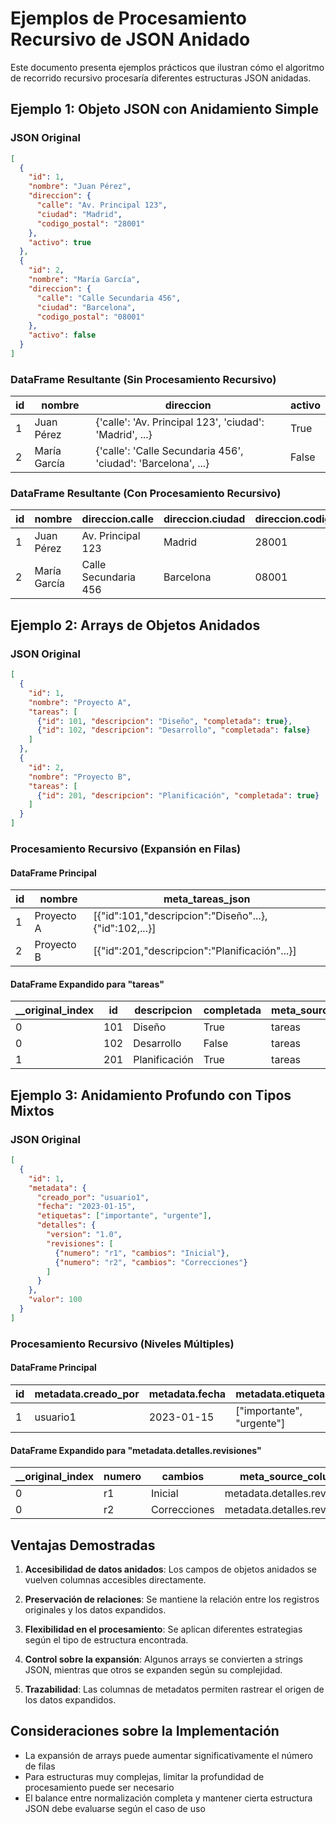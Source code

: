 
# Ejemplos de Procesamiento Recursivo de JSON Anidado

Este documento presenta ejemplos prácticos que ilustran cómo el algoritmo de recorrido recursivo procesaría diferentes estructuras JSON anidadas.

## Ejemplo 1: Objeto JSON con Anidamiento Simple

### JSON Original
```json
[
  {
    "id": 1,
    "nombre": "Juan Pérez",
    "direccion": {
      "calle": "Av. Principal 123",
      "ciudad": "Madrid",
      "codigo_postal": "28001"
    },
    "activo": true
  },
  {
    "id": 2,
    "nombre": "María García",
    "direccion": {
      "calle": "Calle Secundaria 456",
      "ciudad": "Barcelona",
      "codigo_postal": "08001"
    },
    "activo": false
  }
]
```

### DataFrame Resultante (Sin Procesamiento Recursivo)
| id | nombre       | direccion                                                   | activo |
|----|--------------|-------------------------------------------------------------|--------|
| 1  | Juan Pérez   | {'calle': 'Av. Principal 123', 'ciudad': 'Madrid', ...}     | True   |
| 2  | María García | {'calle': 'Calle Secundaria 456', 'ciudad': 'Barcelona', ...} | False  |

### DataFrame Resultante (Con Procesamiento Recursivo)
| id | nombre       | direccion.calle       | direccion.ciudad | direccion.codigo_postal | activo |
|----|--------------|------------------------|-----------------|------------------------|--------|
| 1  | Juan Pérez   | Av. Principal 123     | Madrid          | 28001                  | True   |
| 2  | María García | Calle Secundaria 456  | Barcelona       | 08001                  | False  |

## Ejemplo 2: Arrays de Objetos Anidados

### JSON Original
```json
[
  {
    "id": 1,
    "nombre": "Proyecto A",
    "tareas": [
      {"id": 101, "descripcion": "Diseño", "completada": true},
      {"id": 102, "descripcion": "Desarrollo", "completada": false}
    ]
  },
  {
    "id": 2,
    "nombre": "Proyecto B",
    "tareas": [
      {"id": 201, "descripcion": "Planificación", "completada": true}
    ]
  }
]
```

### Procesamiento Recursivo (Expansión en Filas)

#### DataFrame Principal
| id | nombre     | meta_tareas_json                                            |
|----|------------|-------------------------------------------------------------|
| 1  | Proyecto A | [{"id":101,"descripcion":"Diseño"...},{"id":102,...}]       |
| 2  | Proyecto B | [{"id":201,"descripcion":"Planificación"...}]               |

#### DataFrame Expandido para "tareas"
| __original_index | id  | descripcion   | completada | meta_source_column |
|-----------------|-----|---------------|------------|-------------------|
| 0               | 101 | Diseño        | True       | tareas            |
| 0               | 102 | Desarrollo    | False      | tareas            |
| 1               | 201 | Planificación | True       | tareas            |

## Ejemplo 3: Anidamiento Profundo con Tipos Mixtos

### JSON Original
```json
[
  {
    "id": 1,
    "metadata": {
      "creado_por": "usuario1",
      "fecha": "2023-01-15",
      "etiquetas": ["importante", "urgente"],
      "detalles": {
        "version": "1.0",
        "revisiones": [
          {"numero": "r1", "cambios": "Inicial"},
          {"numero": "r2", "cambios": "Correcciones"}
        ]
      }
    },
    "valor": 100
  }
]
```

### Procesamiento Recursivo (Niveles Múltiples)

#### DataFrame Principal
| id | metadata.creado_por | metadata.fecha | metadata.etiquetas      | metadata.detalles.version | meta_metadata.detalles.revisiones_json | valor |
|----|--------------------|-----------------|--------------------------|--------------------------|------------------------------------|-------|
| 1  | usuario1           | 2023-01-15      | ["importante", "urgente"] | 1.0                      | [{"numero":"r1","cambios":"Inicial"},...] | 100   |

#### DataFrame Expandido para "metadata.detalles.revisiones"
| __original_index | numero | cambios      | meta_source_column               |
|-----------------|--------|--------------|--------------------------------|
| 0               | r1     | Inicial      | metadata.detalles.revisiones   |
| 0               | r2     | Correcciones | metadata.detalles.revisiones   |

## Ventajas Demostradas

1. **Accesibilidad de datos anidados**: Los campos de objetos anidados se vuelven columnas accesibles directamente.

2. **Preservación de relaciones**: Se mantiene la relación entre los registros originales y los datos expandidos.

3. **Flexibilidad en el procesamiento**: Se aplican diferentes estrategias según el tipo de estructura encontrada.

4. **Control sobre la expansión**: Algunos arrays se convierten a strings JSON, mientras que otros se expanden según su complejidad.

5. **Trazabilidad**: Las columnas de metadatos permiten rastrear el origen de los datos expandidos.

## Consideraciones sobre la Implementación

- La expansión de arrays puede aumentar significativamente el número de filas
- Para estructuras muy complejas, limitar la profundidad de procesamiento puede ser necesario
- El balance entre normalización completa y mantener cierta estructura JSON debe evaluarse según el caso de uso
